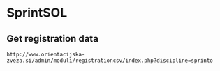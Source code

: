 # SprintSOL

## Get registration data

```
http://www.orientacijska-zveza.si/admin/moduli/registrationcsv/index.php?discipline=sprinto
```
